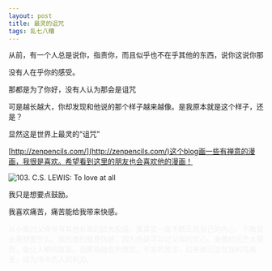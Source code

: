 ```yaml
---
layout: post
title: 最灵的诅咒
tags: 乱七八糟
---
```


从前，有一个人总是说你，指责你，而且似乎也不在乎其他的东西，说你这说你那

没有人在乎你的感受。

那都是为了你好，没有人认为那会是诅咒

可是越长越大，你却发现和他说的那个样子越来越像。是我原本就是这个样子，还是？

显然这是世界上最灵的“诅咒”


[http://zenpencils.com/](http://zenpencils.com/)这个blog画一些有禅意的漫画，我很是喜欢。希望看到这里的朋友也会喜欢他的漫画！

![103. C.S. LEWIS: To love at all](https://f.xavierskip.com:42049/i/fc76342bfea4a025484b6a182b7e7ab20dc9b84e04c7601dec5b0ffc938a06ca.jpg)



我只是想要点鼓励。

我喜欢痛苦，痛苦能给我带来快感。
<p style="color:#F1F1F1;">
从小面对父母爷爷其他长辈的巨大权威，我其实一直不敢正视自己的内心，不敢说出我想要什么。我所做的就是伪装，因为伪装可以讨父母的欢心。亲情的光芒太强烈，能让人瞬间致盲。我那些隐忍的愤怒，不言的苦涩，后来都沉淀在我的性格里，成为冷冷伤人的利刃。
</p>
